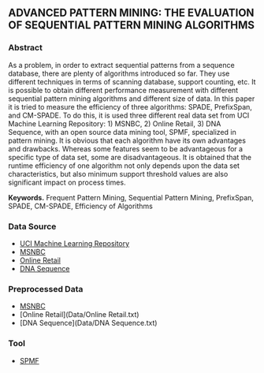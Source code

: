 ## ADVANCED PATTERN MINING: THE EVALUATION OF SEQUENTIAL PATTERN MINING ALGORITHMS
### Abstract
As a problem, in order to extract sequential patterns from a sequence database, there are plenty
of algorithms introduced so far. They use different techniques in terms of scanning database,
support counting, etc. It is possible to obtain different performance measurement with different
sequential pattern mining algorithms and different size of data. In this paper it is tried to measure
the efficiency of three algorithms: SPADE, PrefixSpan, and CM-SPADE. To do this, it is used
three different real data set from UCI Machine Learning Repository: 1) MSNBC, 2) Online
Retail, 3) DNA Sequence, with an open source data mining tool, SPMF, specialized in pattern
mining. It is obvious that each algorithm have its own advantages and drawbacks. Whereas
some features seem to be advantageous for a specific type of data set, some are disadvantageous.
It is obtained that the runtime efficiency of one algorithm not only depends upon the data set
characteristics, but also minimum support threshold values are also significant impact on
process times.

**Keywords.** Frequent Pattern Mining, Sequential Pattern Mining, PrefixSpan, SPADE, CM-SPADE, Efficiency of Algorithms

### Data Source

- [UCI Machine Learning Repository](https://archive.ics.uci.edu/ml/index.php)
- [MSNBC](https://archive.ics.uci.edu/ml/datasets/msnbc.com+anonymous+web+data)
- [Online Retail](https://archive.ics.uci.edu/ml/datasets/online+retail)
- [DNA Sequence](https://archive.ics.uci.edu/ml/datasets/Molecular+Biology+(Promoter+Gene+Sequences))

### Preprocessed Data

- [MSNBC](Data/MSNBC.txt)
- [Online Retail](Data/Online Retail.txt)
- [DNA Sequence](Data/DNA Sequence.txt)

### Tool

- [SPMF](http://www.philippe-fournier-viger.com/spmf/)
